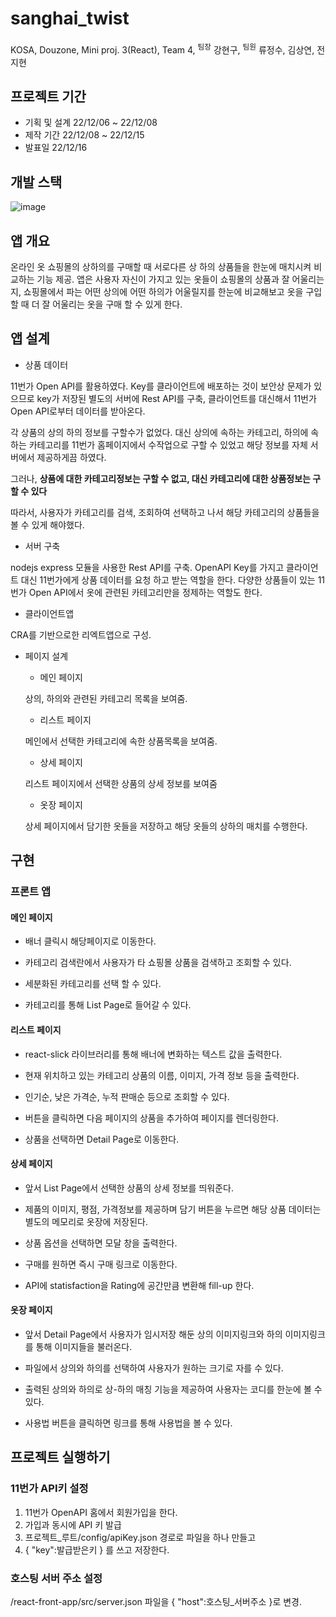 # sanghai_twist

KOSA, Douzone, Mini proj. 3(React), Team 4, <sup>팀장</sup> 강현구, <sup>팀원</sup> 류정수, 김상연, 전지현

## 프로젝트 기간

- 기획 및 설계 22/12/06 ~ 22/12/08
- 제작 기간 22/12/08 ~ 22/12/15
- 발표일 22/12/16

## 개발 스택

![image](https://user-images.githubusercontent.com/18836863/208041025-ab335759-0f2c-4679-9dc8-34f6c4dbf97b.png)

## 앱 개요
  
온라인 옷 쇼핑몰의 상하의를 구매할 때 서로다른 상 하의 상품들을 한눈에 매치시켜 비교하는 기능 제공. 앱은 사용자 자신이 가지고 있는 옷들이 쇼핑몰의 상품과 잘 어울리는지, 쇼핑몰에서 파는 어떤 상의에 어떤 하의가 어울릴지를 한눈에 비교해보고 옷을 구입할 때 더 잘 어울리는 옷을 구매 할 수 있게 한다.
 
## 앱 설계

- 상품 데이터

11번가 Open API를 활용하였다. Key를 클라이언트에 배포하는 것이 보안상 문제가 있으므로 key가 저장된 별도의 서버에 Rest API를 구축, 클라이언트를 대신해서 11번가 Open API로부터 데이터를 받아온다.

각 상품의 상의 하의 정보를 구할수가 없었다. 대신 상의에 속하는 카테고리, 하의에 속하는 카테고리를 11번가 홈페이지에서 수작업으로 구할 수 있었고 해당 정보를 자체 서버에서 제공하게끔 하였다.

그러나, **상품에 대한 카테고리정보는 구할 수 없고, 대신 카테고리에 대한 상품정보는 구할 수 있다**

따라서, 사용자가 카테고리를 검색, 조회하여 선택하고 나서 해당 카테고리의 상품들을 볼 수 있게 해야했다.

- 서버 구축

nodejs express 모듈을 사용한 Rest API를 구축. OpenAPI Key를 가지고 클라이언트 대신 11번가에게 상품 데이터를 요청 하고 받는 역할을 한다.
다양한 상품들이 있는 11번가 Open API에서 옷에 관련된 카테고리만을 정제하는 역할도 한다.

- 클라이언트앱

CRA를 기반으로한 리엑트앱으로 구성.

- 페이지 설계

  - 메인 페이지
  
  상의, 하의와 관련된 카테고리 목록을 보여줌. 

  - 리스트 페이지
  
  메인에서 선택한 카테고리에 속한 상품목록을 보여줌.
  
  - 상세 페이지
  
  리스트 페이지에서 선택한 상품의 상세 정보를 보여줌
  
  - 옷장 페이지
  
  상세 페이지에서 담기한 옷들을 저장하고 해당 옷들의 상하의 매치를 수행한다.

## 구현

### 프론트 앱

#### 메인 페이지

- 배너 클릭시 해당페이지로 이동한다.

- 카테고리 검색란에서  사용자가 타 쇼핑몰 상품을 검색하고 조회할 수 있다.
 
- 세분화된 카테고리를 선택 할 수 있다.

- 카테고리를 통해  List Page로 들어갈 수 있다.

#### 리스트 페이지

- react-slick 라이브러리를 통해 배너에 변화하는 텍스트 값을 출력한다.

- 현재 위치하고 있는 카테고리 상품의 이름, 이미지, 가격 정보 등을 출력한다.

- 인기순, 낮은 가격순, 누적 판매순 등으로 조회할 수 있다.
 
- 버튼을 클릭하면 다음 페이지의 상품을 추가하여 페이지를 렌더링한다.

- 상품을 선택하면 Detail Page로 이동한다.

#### 상세 페이지

- 앞서 List Page에서 선택한 상품의 상세 정보를 띄워준다.

- 제품의 이미지, 평점, 가격정보를 제공하며 담기 버튼을 누르면  해당 상품 데이터는 별도의 메모리로 옷장에 저장된다.

- 상품 옵션을 선택하면 모달 창을 출력한다.

- 구매를 원하면 즉시 구매 링크로 이동한다.

- API에 statisfaction을 Rating에 공간만큼 변환해 fill-up 한다. 

#### 옷장 페이지

- 앞서 Detail Page에서 사용자가 임시저장 해둔 상의 이미지링크와 하의 이미지링크를 통해 이미지들을 불러온다.

- 파일에서 상의와 하의를 선택하여 사용자가 원하는 크기로 자를 수 있다.

- 출력된 상의와 하의로 상-하의 매칭 기능을 제공하여 사용자는 코디를 한눈에 볼 수 있다.

- 사용법 버튼을 클릭하면 링크를 통해 사용법을 볼 수 있다.


## 프로젝트 실행하기

### 11번가 API키 설정

1. 11번가 OpenAPI 홈에서 회원가입을 한다.
2. 가입과 동시에 API 키 발급
3. 프로젝트_루트/config/apiKey.json 경로로 파일을 하나 만들고
4. { "key":발급받은키 } 를 쓰고 저장한다.

### 호스팅 서버 주소 설정

/react-front-app/src/server.json 파일을 { "host":호스팅_서버주소 }로 변경.

